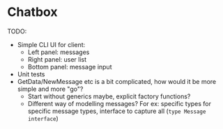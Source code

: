 # Chatbox

TODO:

- Simple CLI UI for client:
  - Left panel: messages
  - Right panel: user list
  - Bottom panel: message input
- Unit tests
- GetData/NewMessage etc is a bit complicated, how would it be more simple and more "go"?
  - Start without generics maybe, explicit factory functions?
  - Different way of modelling messages? For ex: specific types for specific message types, interface to capture all (`type Message interface`)
